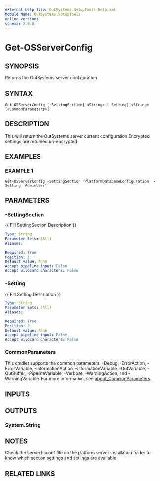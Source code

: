 ```yaml
---
external help file: OutSystems.SetupTools-help.xml
Module Name: OutSystems.SetupTools
online version:
schema: 2.0.0
---
```


# Get-OSServerConfig

## SYNOPSIS
Returns the OutSystems server configuration

## SYNTAX

```
Get-OSServerConfig [-SettingSection] <String> [-Setting] <String> [<CommonParameters>]
```

## DESCRIPTION
This will return the OutSystems server current configuration
Encrypted settings are returned un-encrypted

## EXAMPLES

### EXAMPLE 1
```
Get-OSServerConfig -SettingSection 'PlatformDatabaseConfiguration' -Setting 'AdminUser'
```

## PARAMETERS

### -SettingSection
{{ Fill SettingSection Description }}

```yaml
Type: String
Parameter Sets: (All)
Aliases:

Required: True
Position: 1
Default value: None
Accept pipeline input: False
Accept wildcard characters: False
```

### -Setting
{{ Fill Setting Description }}

```yaml
Type: String
Parameter Sets: (All)
Aliases:

Required: True
Position: 2
Default value: None
Accept pipeline input: False
Accept wildcard characters: False
```

### CommonParameters
This cmdlet supports the common parameters: -Debug, -ErrorAction, -ErrorVariable, -InformationAction, -InformationVariable, -OutVariable, -OutBuffer, -PipelineVariable, -Verbose, -WarningAction, and -WarningVariable. For more information, see [about_CommonParameters](http://go.microsoft.com/fwlink/?LinkID=113216).

## INPUTS

## OUTPUTS

### System.String
## NOTES
Check the server.hsconf file on the platform server installation folder to know which section settings and settings are available

## RELATED LINKS
